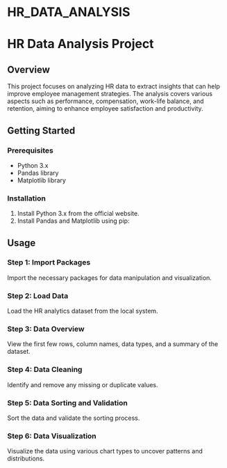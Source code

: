 # HR_DATA_ANALYSIS

# HR Data Analysis Project

## Overview
This project focuses on analyzing HR data to extract insights that can help improve employee management strategies. The analysis covers various aspects such as performance, compensation, work-life balance, and retention, aiming to enhance employee satisfaction and productivity.

## Getting Started

### Prerequisites
- Python 3.x
- Pandas library
- Matplotlib library

### Installation
1. Install Python 3.x from the official website.
2. Install Pandas and Matplotlib using pip:
  

## Usage

### Step 1: Import Packages
Import the necessary packages for data manipulation and visualization.


### Step 2: Load Data
Load the HR analytics dataset from the local system.

### Step 3: Data Overview
View the first few rows, column names, data types, and a summary of the dataset.

### Step 4: Data Cleaning
Identify and remove any missing or duplicate values.


### Step 5: Data Sorting and Validation
Sort the data and validate the sorting process.


### Step 6: Data Visualization
Visualize the data using various chart types to uncover patterns and distributions.


